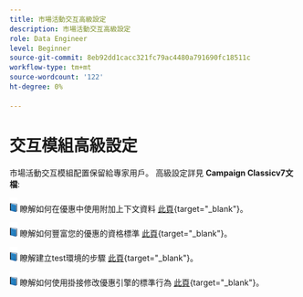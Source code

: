 ```yaml
---
title: 市場活動交互高級設定
description: 市場活動交互高級設定
role: Data Engineer
level: Beginner
source-git-commit: 8eb92dd1cacc321fc79ac4480a791690fc18511c
workflow-type: tm+mt
source-wordcount: '122'
ht-degree: 0%

---
```


# 交互模組高級設定

市場活動交互模組配置保留給專家用戶。 高級設定詳見 **Campaign Classicv7文檔**:

![](../assets/do-not-localize/book.png) 瞭解如何在優惠中使用附加上下文資料 [此頁](https://experienceleague.adobe.com/docs/campaign-classic/using/managing-offers/advanced-parameters/additional-data.html){target=&quot;_blank&quot;}。

![](../assets/do-not-localize/book.png) 瞭解如何豐富您的優惠的資格標準 [此頁](https://experienceleague.adobe.com/docs/campaign-classic/using/managing-offers/advanced-parameters/extension-example.html){target=&quot;_blank&quot;}。

![](../assets/do-not-localize/book.png) 瞭解建立test環境的步驟  [此頁](https://experienceleague.adobe.com/docs/campaign-classic/using/managing-offers/advanced-parameters/creating-a-test-environment.html){target=&quot;_blank&quot;}。

![](../assets/do-not-localize/book.png) 瞭解如何使用掛接修改優惠引擎的標準行為 [此頁](https://experienceleague.adobe.com/docs/campaign-classic/using/managing-offers/advanced-parameters/hooks.html){target=&quot;_blank&quot;}。

